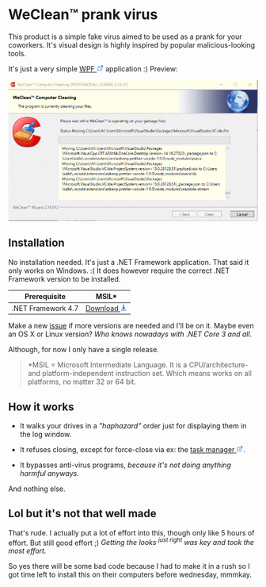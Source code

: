 # WeClean&trade; prank virus

This product is a simple fake virus aimed to be used
as a prank for your coworkers.
It's visual design is highly inspired by popular
malicious-looking tools.

It's just a very simple [WPF ![external link icon][ico-external-link-14]](https://docs.microsoft.com/en-us/visualstudio/designers/introduction-to-wpf?view=vs-2019) application :)
Preview:

![WeClean in action](docs/gif.gif)

## Installation

No installation needed. It's just a .NET Framework application. That said it only works on Windows. :(
It does however require the correct .NET Framework version to be installed.

| Prerequisite       | MSIL\*                                               |
| ------------------ | ---------------------------------------------------- |
| .NET Framework 4.7 | [Download ![download icon][ico-download-14]][dl-4.7] |

Make a new [issue][issues]
if more versions are needed and I'll be on it.
Maybe even an OS X or Linux version?
_Who knows nowadays with .NET Core 3 and all._

Although, for now I only have a single release.

> \*MSIL = Microsoft Intermediate Language. It is a CPU/architecture- and platform-independent instruction set. Which means works on all platforms, no matter 32 or 64 bit.

## How it works

- It walks your drives in a _"haphazard"_ order just for displaying them in the log window.

- It refuses closing, except for force-close via ex: the [task manager ![external link icon][ico-external-link-14]](<https://en.wikipedia.org/wiki/Task_Manager_(Windows)>).

- It bypasses anti-virus programs, _because it's not doing anything harmful anyways._

And nothing else.

## Lol but it's not that well made

That's rude. I actually put a lot of effort into this, though only like 5 hours of effort. But still good effort ;) _Getting the looks <sup>just right</sup> was key and took the most effort._

So yes there will be some bad code because I had to make it in a rush so I got time left to install this on their computers before wednesday, mmmkay.

<!-- GITHUB LINKS -->

[issues]: https://github.com/jilleJr/WeClean/issues
[dl-4.7]: https://github.com/jilleJr/WeClean/releases/download/v2.14.012/WeClean.2.14.012.exe

<!-- RESOURCES -->

[ico-external-link-14]: docs/icons8-external-link-14.png
[ico-download-14]: docs/icons8-download-14.png

